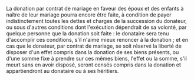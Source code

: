   
 La donation par contrat de mariage en faveur des époux et des enfants à naître de leur mariage pourra encore être faite, à condition de payer indistinctement toutes les dettes et charges de la succession du donateur, ou sous d'autres conditions dont l'exécution dépendrait de sa volonté, par quelque personne que la donation soit faite : le donataire sera tenu d'accomplir ces conditions, s'il n'aime mieux renoncer à la donation ; et en cas que le donateur, par contrat de mariage, se soit réservé la liberté de disposer d'un effet compris dans la donation de ses biens présents, ou d'une somme fixe à prendre sur ces mêmes biens, l'effet ou la somme, s'il meurt sans en avoir disposé, seront censés compris dans la donation et appartiendront au donataire ou à ses héritiers.  

  
